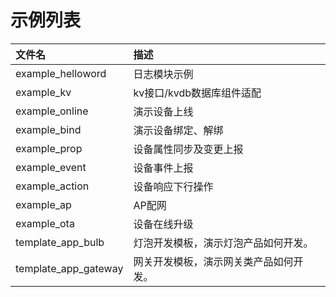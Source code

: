 # 示例列表

|文件名                             |描述|
|:-----                             |:----|
|example_helloword           |日志模块示例|
|example_kv |kv接口/kvdb数据库组件适配|
|example_online     |演示设备上线|
|example_bind                   |演示设备绑定、解绑|
| example_prop         |设备属性同步及变更上报|
|example_event                 |设备事件上报|
|example_action |设备响应下行操作|
|example_ap |AP配网|
|example_ota |设备在线升级|
|template_app_bulb |灯泡开发模板，演示灯泡产品如何开发。|
|template_app_gateway |网关开发模板，演示网关类产品如何开发。|
